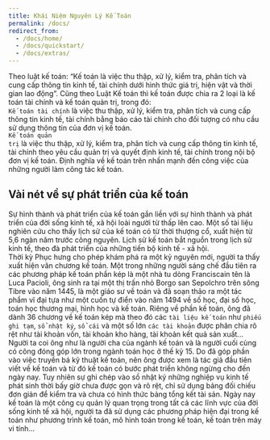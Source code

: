```yaml
---
title: Khái Niệm Nguyên Lý Kế Toán
permalink: /docs/
redirect_from:
  - /docs/home/
  - /docs/quickstart/
  - /docs/extras/
---
```

Theo luật kế toán: “Kế toán là việc thu thập, xử
lý, kiểm tra, phân tích và cung cấp thông tin kinh tế, tài chính dưới
hình thức giá trị, hiện vật và thời gian lao động”.
Cũng theo Luật Kế toán thì kế toán được chia ra 2 loại là kế toán
tài chính và kế toán quản trị, trong đó:<br/>
<code class="highlighter-rouge">Kế toán tài chính</code> là việc thu thập, xử lý, kiểm tra, phân tích và
cung cấp thông tin kinh tế, tài chính bằng báo cáo tài chính cho đối
tượng có nhu cầu sử dụng thông tin của đơn vị kế toán. <br/>
<code class="highlighter-rouge">Kế toán quản trị</code> là việc thu thập, xử lý, kiểm tra, phân tích và
cung cấp thông tin kinh tế, tài chính theo yêu cầu quản trị và quyết
định kinh tế, tài chính trong nội bộ đơn vị kế toán. Định nghĩa về kế
toán trên nhấn mạnh đến công việc của những người làm công tác kế toán. 

## Vài nét về sự phát triển của kế toán 
Sự hình thành và phát triển của kế toán gắn liền với sự hình thành
và phát triển của đời sống kinh tế, xã hội loài người từ thấp lên cao.
Một số tài liệu nghiên cứu cho thấy lịch sử của kế toán có từ thời
thượng cổ, xuất hiện từ 5,6 ngàn năm trước công nguyên. Lịch sử kế
toán bắt nguồn trong lịch sử kinh tế, theo đà phát triển của những tiến
bộ kinh tế - xã hội.<br/>
Thời kỳ Phục hưng cho phép khám phá ra một kỷ nguyên mới,
người ta thấy xuất hiện văn chương kế toán. Một trong những người
sáng chế đầu tiên ra các phương pháp kế toán phần kép là một nhà tu
dòng Franciscain tên là Luca Pacioli, ông sinh ra tại một thị trấn nhỏ
Borgo san Sepolchro trên sông Tibre vào năm 1445, là một giáo sư về
toán và đã soạn thảo ra một tác phẩm vĩ đại tựa như một cuốn tự điển
vào năm 1494 về số học, đại số học, toán học thương mại, hình học và
kế toán. Riêng về phần kế toán, ông đã dành 36 chương về kế toán kép
mà theo đó các <code class="highlighter-rouge">tài liệu kế toán</code> như <code class="highlighter-rouge">phiếu ghi tạm</code>,
 <code class="highlighter-rouge">sổ nhật ký</code>, <code class="highlighter-rouge">sổ cái</code> và
một số lớn <code class="highlighter-rouge">các tài khoản</code> được phân chia rõ rệt như tài khoản vốn, tài
khoản kho hàng, tài khoản kết quả sản xuất... <br/>
Người ta coi ông như là
người cha của ngành kế toán và là người cuối cùng có công đóng góp
lớn trong ngành toán học ở thế kỷ 15. Do đã góp phần vào việc truyền
bá kỹ thuật kế toán, nên ông được xem là tác giả đầu tiên viết về kế
toán và từ đó kế toán có bước phát triển không ngừng cho đến ngày
nay. Tuy nhiên sự ghi chép vào sồ nhật ký những nghiệp vụ kinh tế
phát sinh thời bấy giờ chưa được gọn và rõ rệt, chỉ sử dụng bảng đối
chiếu đơn giản để kiểm tra và chưa có hình thức bảng tổng kết tài sản.
Ngày nay kế toán là một công cụ quản lý quan trọng trong tất cả
các lĩnh vực của đời sống kinh tế xã hội, người ta đã sử dụng các
phương pháp hiện đại trong kế toán như phương trình kế toán, mô
hình toán trong kế toán, kế toán trên máy vi tính... 
 